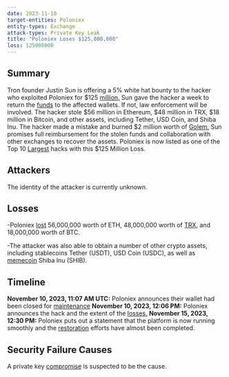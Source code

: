 ```yaml
---
date: 2023-11-10
target-entities: Poloniex
entity-types: Exchange 
attack-types: Private Key Leak
title: "Poloniex Loses $125,000,000"
loss: 125000000
---
```


## Summary

Tron founder Justin Sun is offering a 5% white hat bounty to the hacker who exploited Poloniex for $125 [million.](https://dailyhodl.com/2023/11/10/tron-founder-justin-sun-offers-5-cut-to-hacker-after-poloniex-crypto-exchange-loses-125000000-in-cyber-heist/#:~:text=The%20Daily%20Hodl-,Tron%20Founder%20Justin%20Sun%20Offers%205%25%20Cut%20to%20Hacker%20After,Loses%20%24125%2C000%2C000%20in%20Cyber%20Heist&text=Tron%20(TRX)%20founder%20Justin%20Sun,for%20%24125%20million%20in%20crypto.) Sun gave the hacker a week to return the [funds](https://twitter.com/peckshield/status/1722991018272759816) to the affected wallets. If not, law enforcement will be involved. The hacker stole $56 million in Ethereum, $48 million in TRX, $18 million in Bitcoin, and other assets, including Tether, USD Coin, and Shiba Inu. The hacker made a mistake and burned $2 million worth of [Golem.](https://twitter.com/0xSisyphus/status/1722945133983748432?s=20) Sun promises full reimbursement for the stolen funds and collaboration with other exchanges to recover the assets. Poloniex is now listed as one of the Top 10 [Largest](https://finance.yahoo.com/news/poloniex-now-among-top-10-160516233.html#:~:text=Poloniex%20Now%20Among%20Top%2010%20Largest%20Cex%20Hacks%20With%20%24125%20Million%20Loss,-Camila%20Russo&text=Poloniex%2C%20the%20centralized%20crypto%20exchange,loss%20of%20about%20%24125M.) hacks with this $125 Million Loss. 


## Attackers

The identity of the attacker is currently unknown.

## Losses

-Poloniex [lost](https://twitter.com/lookonchain/status/1722969227915661531) 56,000,000 worth of ETH, 48,000,000 worth of [TRX,](https://platform.arkhamintelligence.com/explorer/address/TXs71PNcHmxgptA3wQ4g398qbToMPhnEoG) and 18,000,000 worth of BTC. 

-The attacker was also able to obtain a number of other crypto assets, including stablecoins Tether (USDT), USD Coin (USDC), as well as [memecoin](https://cryptopotato.com/heres-what-tokens-were-stolen-in-the-125-million-poloniex-hack/) Shiba Inu (SHIB).

## Timeline

**November 10, 2023, 11:07 AM UTC:** Poloniex announces their wallet had been closed for [maintenance](https://twitter.com/PoloSupport/status/1722934043543752968?ref_src=twsrc%5Etfw%7Ctwcamp%5Etweetembed%7Ctwterm%5E1722934043543752968%7Ctwgr%5E58cb76ede3fa88c84e8020c747d8943bf3d02bdc%7Ctwcon%5Es1_&ref_url=https%3A%2F%2Fwww.fxstreet.com%2Fcryptocurrencies%2Fnews%2Fcrypto-exchange-poloniex-hack-leads-to-60-million-in-assets-stolen-peckshield-says-202311101206) 
**November 10, 2023, 12:06 PM:** Poloniex announces the hack and the extent of the [losses.](https://www.fxstreet.com/cryptocurrencies/news/crypto-exchange-poloniex-hack-leads-to-60-million-in-assets-stolen-peckshield-says-202311101206)
**November 15, 2023, 12:30 PM:** Poloniex puts out a statement that the platform is now running smoothly and the [restoration](https://support.poloniex.com/hc/en-us/articles/19080588734743) efforts have almost been completed.

## Security Failure Causes

A private key [compromise](https://cointelegraph.com/news/poloniex-exchange-hack-60-million-drained-5-percent-bounty) is suspected to be the cause. 



